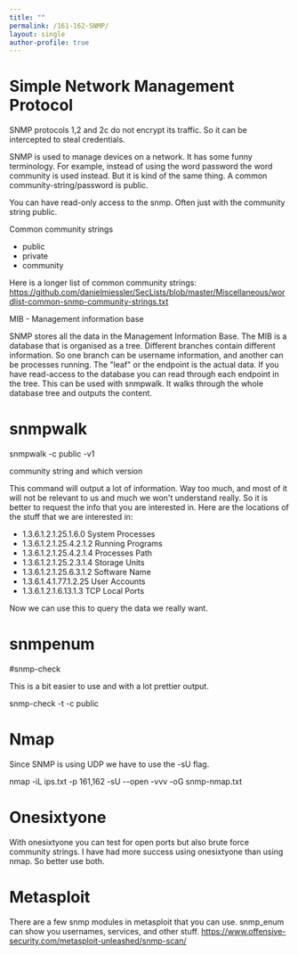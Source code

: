 ```yaml
---
title: ""
permalink: /161-162-SNMP/
layout: single
author-profile: true
---
```


# Simple Network Management Protocol
SNMP protocols 1,2 and 2c do not encrypt its traffic. So it can be intercepted to steal credentials.

SNMP is used to manage devices on a network. It has some funny terminology. For example, instead of using the word password the word community is used instead. But it is kind of the same thing. A common community-string/password is public.

You can have read-only access to the snmp. Often just with the community string public.

Common community strings

- public
- private
- community

Here is a longer list of common community strings: https://github.com/danielmiessler/SecLists/blob/master/Miscellaneous/wordlist-common-snmp-community-strings.txt

MIB - Management information base

SNMP stores all the data in the Management Information Base. The MIB is a database that is organised as a tree. Different branches contain different information. So one branch can be username information, and another can be processes running. The "leaf" or the endpoint is the actual data. If you have read-access to the database you can read through each endpoint in the tree. This can be used with snmpwalk. It walks through the whole database tree and outputs the content.

# snmpwalk

snmpwalk -c public -v1 <ip> 
  
community string and which version

This command will output a lot of information. Way too much, and most of it will not be relevant to us and much we won't understand really. So it is better to request the info that you are interested in. Here are the locations of the stuff that we are interested in:

- 1.3.6.1.2.1.25.1.6.0      System Processes
- 1.3.6.1.2.1.25.4.2.1.2    Running Programs
- 1.3.6.1.2.1.25.4.2.1.4    Processes Path  
- 1.3.6.1.2.1.25.2.3.1.4    Storage Units
- 1.3.6.1.2.1.25.6.3.1.2    Software Name
- 1.3.6.1.4.1.77.1.2.25     User Accounts 
- 1.3.6.1.2.1.6.13.1.3      TCP Local Ports

Now we can use this to query the data we really want.

# snmpenum

#snmp-check

This is a bit easier to use and with a lot prettier output.

snmp-check -t <ip> -c public

# Nmap

Since SNMP is using UDP we have to use the -sU flag.
  
nmap -iL ips.txt -p 161,162 -sU --open -vvv -oG snmp-nmap.txt

# Onesixtyone

With onesixtyone you can test for open ports but also brute force community strings. I have had more success using onesixtyone than using nmap. So better use both.

# Metasploit
There are a few snmp modules in metasploit that you can use. snmp_enum can show you usernames, services, and other stuff.
https://www.offensive-security.com/metasploit-unleashed/snmp-scan/
